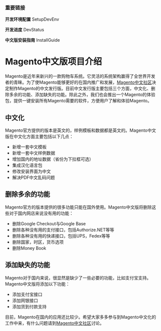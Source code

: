 ### 重要链接 ###
**开发环境配置** SetupDevEnv

**开发进度** DevStatus

**中文版安装指南** InstallGuide



# Magento中文版项目介绍 #
Magento是近年来新兴的一款购物车系统。它灵活的系统架构赢得了全世界开发者的青睐。为了使Magento能够更好的在国内推广和发展，[Magento中文社区](http://www.magentochina.org)决定制作Magento的中文发行版。目前中文发行版主要包括三个方面，中文化、删除多余的功能、添加缺失的功能。除此之外，我们也会推出一个Magento的体验包，提供一键安装所有Magento需要的软件，方便用户了解和体验Magento。

## 中文化 ##
Magento官方提供的版本是英文的，样例模板和数据都是英文的。Magento中文版在中文化方面主要包括以下几点：
  * 新增一套中文模板
  * 新增一套中文样例数据
  * 增加国内的地址数据（省份为下拉框可选）
  * 集成汉化语言包
  * 修改安装界面为中文
  * 解决PDF中文乱码问题

## 删除多余的功能 ##
Magento官方的版本提供的很多功能只能在国外使用。Magento中文版将删除这些对于国内网店来说没有用的功能：
  * 删除Google Checkout与Google Base
  * 删除各种没有用的支付接口，包括Authorize.NET等等
  * 删除各种没有用的快递接口，包括UPS，Fedex等等
  * 删除国家，时区，货币选项
  * 删除Money Book

## 添加缺失的功能 ##
Magento对于国内来说，很显然是缺少了一些必要的功能，比如支付宝支持。Magento中文版将添加以下功能：
  * 添加支付宝接口
  * 添加网银接口
  * 添加货到付款支持

目前，Magento在国内的应用还比较少。希望大家多多参与到Magento中文化的工作中来，有什么问题请到[Magento中文社区](http://www.magentochina.org)讨论。






